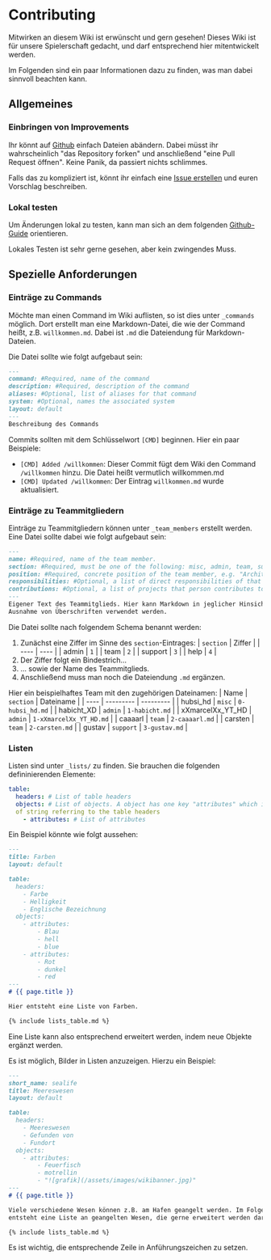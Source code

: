 # Contributing

Mitwirken an diesem Wiki ist erwünscht und gern gesehen! Dieses Wiki ist für
unsere Spielerschaft gedacht, und darf entsprechend hier mitentwickelt werden.

Im Folgenden sind ein paar Informationen dazu zu finden, was man dabei sinnvoll
beachten kann.

## Allgemeines

### Einbringen von Improvements

Ihr könnt auf [Github](https://github.com/FLBadoras/wiki) einfach Dateien
abändern. Dabei müsst ihr wahrscheinlich "das Repository forken" und
anschließend "eine Pull Request öffnen". Keine Panik, da passiert nichts
schlimmes.

Falls das zu kompliziert ist, könnt ihr einfach eine [Issue
erstellen](https://github.com/FLBadoras/wiki/issues/new) und euren Vorschlag
beschreiben.

### Lokal testen

Um Änderungen lokal zu testen, kann man sich an dem folgenden
[Github-Guide](https://docs.github.com/de/pages/setting-up-a-github-pages-site-with-jekyll/testing-your-github-pages-site-locally-with-jekyll?platform=linux)
orientieren.

Lokales Testen ist sehr gerne gesehen, aber kein zwingendes Muss.

## Spezielle Anforderungen

### Einträge zu Commands

Möchte man einen Command im Wiki auflisten, so ist dies unter `_commands`
möglich. Dort erstellt man eine Markdown-Datei, die wie der Command heißt, z.B.
`willkommen.md`. Dabei ist `.md` die Dateiendung für Markdown-Dateien.

Die Datei sollte wie folgt aufgebaut sein:

```md
---
command: #Required, name of the command
description: #Required, description of the command
aliases: #Optional, list of aliases for that command
system: #Optional, names the associated system
layout: default
---
Beschreibung des Commands
```

Commits sollten mit dem Schlüsselwort `[CMD]` beginnen. Hier ein paar Beispiele:

- `[CMD] Added /willkommen`: Dieser Commit fügt dem Wiki den Command
  `/willkommen` hinzu. Die Datei heißt vermutlich willkommen.md
- `[CMD] Updated /willkommen`: Der Eintrag `willkommen.md` wurde aktualisiert.

### Einträge zu Teammitgliedern

Einträge zu Teammitgliedern können unter `_team_members` erstellt werden. Eine
Datei sollte dabei wie folgt aufgebaut sein:

```md
---
name: #Required, name of the team member.
section: #Required, must be one of the following: misc, admin, team, support
position: #Required, concrete position of the team member, e.g. "Architekt"
responsibilities: #Optional, a list of direct responsibilities of that person
contributions: #Optional, a list of projects that person contributes to
---
Eigener Text des Teammitglieds. Hier kann Markdown in jeglicher Hinsicht mit
Ausnahme von Überschriften verwendet werden.
```

Die Datei sollte nach folgendem Schema benannt werden:

1. Zunächst eine Ziffer im Sinne des `section`-Eintrages:
| `section` | Ziffer |
| ---- | ---- |
| admin | `1` |
| team | `2` |
| support | `3` |
| help | `4` |
2. Der Ziffer folgt ein Bindestrich...
3. ... sowie der Name des Teammitglieds.
4. Anschließend muss man noch die Dateiendung `.md` ergänzen.

Hier ein beispielhaftes Team mit den zugehörigen Dateinamen:
| Name | `section` | Dateiname |
| ---- | --------- | --------- |
| hubsi_hd | `misc` | `0-hubsi_hd.md` |
| habicht_XD | `admin` | `1-habicht.md` |
| xXmarcelXx_YT_HD | `admin` | `1-xXmarcelXx_YT_HD.md` |
| caaaarl | `team` | `2-caaaarl.md` |
| carsten | `team` | `2-carsten.md` |
| gustav | `support` | `3-gustav.md` |

### Listen

Listen sind unter `_lists/` zu finden. Sie brauchen die folgenden
defininierenden Elemente:

```yml
table:
  headers: # List of table headers
  objects: # List of objects. A object has one key "attributes" which is a list
  of string referring to the table headers
    - attributes: # List of attributes
```

Ein Beispiel könnte wie folgt aussehen:

```md
---
title: Farben
layout: default

table:
  headers:
    - Farbe
    - Helligkeit
    - Englische Bezeichnung
  objects:
    - attributes:
        - Blau
        - hell
        - blue
    - attributes:
        - Rot
        - dunkel
        - red
---
# {{ page.title }}

Hier entsteht eine Liste von Farben.

{% include lists_table.md %}
```

Eine Liste kann also entsprechend erweitert werden, indem neue Objekte ergänzt
werden.

Es ist möglich, Bilder in Listen anzuzeigen. Hierzu ein Beispiel:

```md
---
short_name: sealife
title: Meereswesen
layout: default

table:
  headers:
    - Meereswesen
    - Gefunden von
    - Fundort
  objects:
    - attributes:
        - Feuerfisch
        - motrellin
        - "![grafik](/assets/images/wikibanner.jpg)"
---
# {{ page.title }}

Viele verschiedene Wesen können z.B. am Hafen geangelt werden. Im Folgenden
entsteht eine Liste an geangelten Wesen, die gerne erweitert werden darf.

{% include lists_table.md %}
```

Es ist wichtig, die entsprechende Zeile in Anführungszeichen zu setzen.
